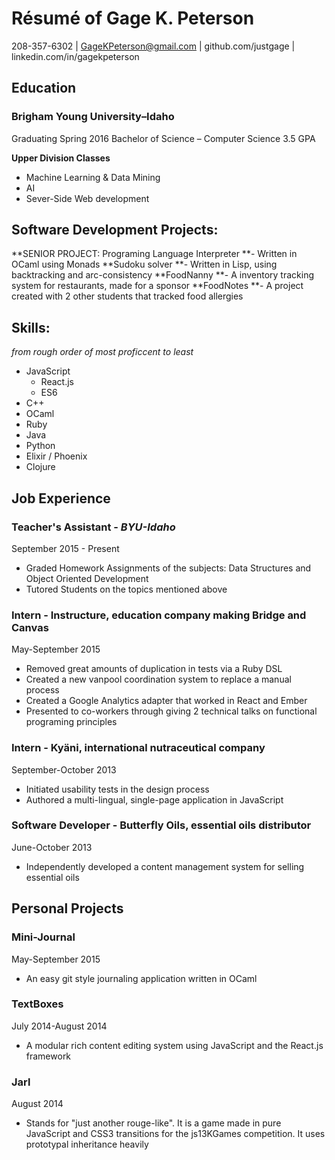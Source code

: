 Résumé of Gage K. Peterson
=========================

208-357-6302 | GageKPeterson@gmail.com | github.com/justgage | linkedin.com/in/gagekpeterson

Education
---------

### Brigham Young University–Idaho
Graduating Spring 2016
Bachelor of Science – Computer Science   3.5 GPA

**Upper Division Classes**
- Machine Learning & Data Mining
- AI
- Sever-Side Web development

## Software Development Projects:
**SENIOR PROJECT: Programing Language Interpreter **- Written in OCaml using Monads
**Sudoku solver **- Written in Lisp, using backtracking and arc-consistency
**FoodNanny **- A inventory tracking system for restaurants, made for a sponsor
**FoodNotes **- A project created with 2 other students that tracked food allergies

Skills:
------
_from rough order of most proficcent to least_
- JavaScript
   - React.js
   - ES6 
- C++
- OCaml
- Ruby
- Java
- Python
- Elixir / Phoenix
- Clojure

Job Experience
--------------

### Teacher's Assistant - _BYU-Idaho_
September 2015 - Present

- Graded Homework Assignments of the subjects: Data Structures and Object Oriented Development
- Tutored Students on the topics mentioned above

### Intern - Instructure, education company making Bridge and Canvas
May-September 2015

- Removed great amounts of duplication in tests via a Ruby DSL
- Created a new vanpool coordination system to replace a manual process
- Created a Google Analytics adapter that worked in React and Ember
- Presented to co-workers through giving 2 technical talks on functional programing principles


### Intern - Kyäni, international nutraceutical company
September-October 2013

- Initiated usability tests in the design process
- Authored a multi-lingual, single-page application in JavaScript

### Software Developer - Butterfly Oils, essential oils distributor
June-October 2013

- Independently developed a content management system for selling essential oils


Personal Projects
----------------
### Mini-Journal
May-September 2015

- An easy git style journaling application written in OCaml


### TextBoxes
July 2014-August 2014
- A modular rich content editing system using JavaScript and the React.js framework

### Jarl
August 2014

- Stands for "just another rouge-like". It is a game made in pure JavaScript and CSS3 transitions for the js13KGames competition. It uses prototypal inheritance heavily

